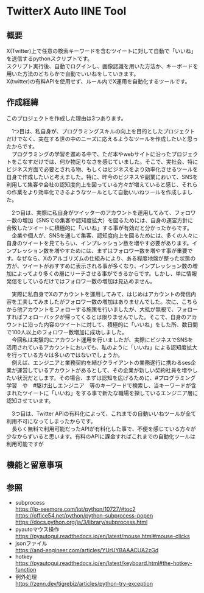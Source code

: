 # TwitterX Auto IINE Tool
## 概要
X(Twitter)上で任意の検索キーワードを含むツイートに対して自動で「いいね」を送信するpythonスクリプトです。  
スクリプト実行後、自動でログインし、画像認識を用いた方法か、キーボードを用いた方法のどちらかで自動でいいねをしていきます。  
X(twitter)の有料APIを使用せず、ルール内でX運用を自動化するツールです。

## 作成経緯
このプロジェクトを作成した理由は3つあります。

　1つ目は、私自身が、プログラミングスキルの向上を目的としたプロジェクトだけでなく、実在する世の中のニーズに応えるようなツールを作成したいと思ったからです。  
　プログラミングの学習を進める中で、ただ本やwebサイトに沿ったプロジェクトをこなすだけでは、何か物足りなさを感じていました。そこで、実社会、特にビジネス方面で必要とされる物、もしくはビジネスをより効率化させるツールを自身で作成したいと考えました。特に、昨今のビジネスや副業において、SNSを利用して集客や会社の認知度向上を図っている方々が増えていると感じ、それらの作業をより効率化できるようなツールとして自動いいねツールを作成しました。

　2つ目は、実際に私自身がツイッターのアカウントを運用してみて、フォロワー数の増加（SNSでの集客や認知度拡大）を図るためには、自身の運営方針に合致したツイートに積極的に「いいね」する事が有効だと分かったからです。  
　企業や個人が、SNSを通して集客、認知度向上を図るためには、多くの人々に自身のツイートを見てもらい、インプレッション数を増やす必要があります。インプレッション数を増やすためには、まずはフォロワー数を増やす事が重要です。なぜなら、Xのアルゴリズムの仕組みにより、ある程度地盤が整った状態の方が、ツイートがおすすめに表示される事が多くなり、インプレッション数の増加によってより多くの層にリーチさせる事ができるからです。しかし、単に情報発信をしているだけではフォロワー数の増加は見込めません。  

　実際に私自身でXのアカウントを運用してみて、はじめはアカウントの発信内容を工夫してみましたがフォロワー数の増加はありませんでした。次に、こちらから他アカウントをフォローする施策を行いましたが、大抵が無視で、フォローすればフォローバックが帰ってくるとは限りませんでした。そこで、自身のアカウントに沿った内容のツイートに対して、積極的に「いいね」をした所、数日間で100人以上のフォロワー数増加に成功しました。  
　今回私は実験的にアカウント運用を行いましたが、実際にビジネスでSNSを活用されているアカウントにおいても、私のように「いいね」による認知度拡大を行っている方々は多いのではないでしょうか。  
　例えば、エンジニアと業務契約を結びクライアントの業務遂行に携わるses企業が運営しているアカウントがあるとして、その企業が新しい契約社員を増やしたい状況だとします。その場合、まずは認知を広げるために、#プログラミング学習　や　#駆け出しエンジニア　等のキーワードで検索し、当キーワードが含まれたツイートに「いいね」をする事で新たな職場を探しているエンジニア層に認知させています。  

　3つ目は、Twitter APIの有料化によって、これまでの自動いいねツールが全て利用不可になってしまったからです。  
　長らく無料で利用可能だったAPIが有料化した事で、不便を感じている方々が少なからずいると思います。有料のAPIに課金すればこれまでの自動化ツールは利用可能ですが

## 機能と留意事項

## 参照  
- subprocess  
https://jp-seemore.com/iot/python/10727/#toc2  
https://office54.net/python/python-subprocess-popen  
https://docs.python.org/ja/3/library/subprocess.html  
- pyautoマウス操作  
https://pyautogui.readthedocs.io/en/latest/mouse.html#mouse-clicks
- jsonファイル  
https://and-engineer.com/articles/YUrUYBAAACUA2zGd
- hotkey  
https://pyautogui.readthedocs.io/en/latest/keyboard.html#the-hotkey-function
- 例外処理  
  https://zenn.dev/tigrebiz/articles/python-try-exception
